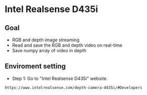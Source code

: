 # Intel Realsense D435i
## Goal
* RGB and depth image streaming
* Read and save the RGB and depth video on real-time
* Save numpy array of video in depth

## Enviroment setting
* Step 1: Go to "Intel Realsense D435i" website.
```
https://www.intelrealsense.com/depth-camera-d435i/#Developers
```
